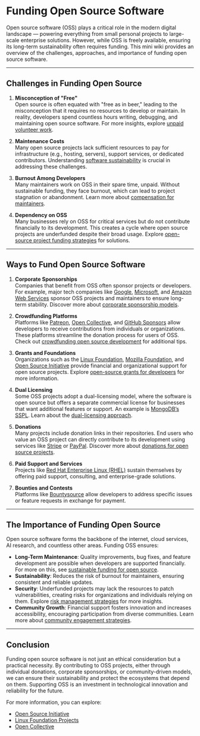# Funding Open Source Software

Open source software (OSS) plays a critical role in the modern digital landscape — powering everything from small personal projects to large-scale enterprise solutions. However, while OSS is freely available, ensuring its long-term sustainability often requires funding. This mini wiki provides an overview of the challenges, approaches, and importance of funding open source software.

---

## Challenges in Funding Open Source

1. **Misconception of "Free"**  
   Open source is often equated with "free as in beer," leading to the misconception that it requires no resources to develop or maintain. In reality, developers spend countless hours writing, debugging, and maintaining open source software. For more insights, explore [unpaid volunteer work](https://www.license-token.com/wiki/unpaid-volunteer-work).

2. **Maintenance Costs**  
   Many open source projects lack sufficient resources to pay for infrastructure (e.g., hosting, servers), support services, or dedicated contributors. Understanding [software sustainability](https://www.license-token.com/wiki/software-sustainability) is crucial in addressing these challenges.

3. **Burnout Among Developers**  
   Many maintainers work on OSS in their spare time, unpaid. Without sustainable funding, they face burnout, which can lead to project stagnation or abandonment. Learn more about [compensation for maintainers](https://www.license-token.com/wiki/compensation-for-maintainers).

4. **Dependency on OSS**  
   Many businesses rely on OSS for critical services but do not contribute financially to its development. This creates a cycle where open source projects are underfunded despite their broad usage. Explore [open-source project funding strategies](https://www.license-token.com/wiki/open-source-project-funding-strategies) for solutions.

---

## Ways to Fund Open Source Software

1. **Corporate Sponsorships**  
   Companies that benefit from OSS often sponsor projects or developers. For example, major tech companies like [Google](https://opensource.google/), [Microsoft](https://opensource.microsoft.com/), and [Amazon Web Services](https://aws.amazon.com/opensource/) sponsor OSS projects and maintainers to ensure long-term stability. Discover more about [corporate sponsorship models](https://www.license-token.com/wiki/corporate-sponsorship-models).

2. **Crowdfunding Platforms**  
   Platforms like [Patreon](https://www.patreon.com/), [Open Collective](https://opencollective.com/), and [GitHub Sponsors](https://github.com/sponsors) allow developers to receive contributions from individuals or organizations. These platforms streamline the donation process for users of OSS. Check out [crowdfunding open source development](https://www.license-token.com/wiki/crowdfunding-open-source-development) for additional tips.

3. **Grants and Foundations**  
   Organizations such as the [Linux Foundation](https://www.linuxfoundation.org/), [Mozilla Foundation](https://foundation.mozilla.org/), and [Open Source Initiative](https://opensource.org/) provide financial and organizational support for open source projects. Explore [open-source grants for developers](https://www.license-token.com/wiki/open-source-grants-for-developers) for more information.

4. **Dual Licensing**  
   Some OSS projects adopt a dual-licensing model, where the software is open source but offers a separate commercial license for businesses that want additional features or support. An example is [MongoDB’s SSPL](https://www.mongodb.com/licensing/server-side-public-license). Learn about the [dual-licensing approach](https://www.license-token.com/wiki/dual-licensing-approach).

5. **Donations**  
   Many projects include donation links in their repositories. End users who value an OSS project can directly contribute to its development using services like [Stripe](https://stripe.com/) or [PayPal](https://www.paypal.com/). Discover more about [donations for open source projects](https://www.license-token.com/wiki/donations-for-open-source-projects).

6. **Paid Support and Services**  
   Projects like [Red Hat Enterprise Linux (RHEL)](https://www.redhat.com/) sustain themselves by offering paid support, consulting, and enterprise-grade solutions.

7. **Bounties and Contests**  
   Platforms like [Bountysource](https://www.bountysource.com/) allow developers to address specific issues or feature requests in exchange for payment.

---

## The Importance of Funding Open Source

Open source software forms the backbone of the internet, cloud services, AI research, and countless other areas. Funding OSS ensures:

- **Long-Term Maintenance**: Quality improvements, bug fixes, and feature development are possible when developers are supported financially. For more on this, see [sustainable funding for open source](https://www.license-token.com/wiki/sustainable-funding-for-open-source).
- **Sustainability**: Reduces the risk of burnout for maintainers, ensuring consistent and reliable updates.
- **Security**: Underfunded projects may lack the resources to patch vulnerabilities, creating risks for organizations and individuals relying on them. Explore [risk management strategies](https://www.license-token.com/wiki/risk-management-strategies) for more insights.
- **Community Growth**: Financial support fosters innovation and increases accessibility, encouraging participation from diverse communities. Learn more about [community engagement strategies](https://www.license-token.com/wiki/community-engagement-strategies).

---

## Conclusion

Funding open source software is not just an ethical consideration but a practical necessity. By contributing to OSS projects, either through individual donations, corporate sponsorships, or community-driven models, we can ensure their sustainability and protect the ecosystems that depend on them. Supporting OSS is an investment in technological innovation and reliability for the future.

For more information, you can explore:  
- [Open Source Initiative](https://opensource.org/)  
- [Linux Foundation Projects](https://www.linuxfoundation.org/projects/)  
- [Open Collective](https://opencollective.com/)